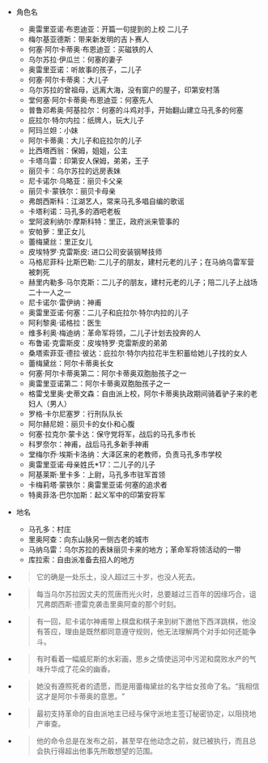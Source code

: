 - 角色名
  - 奥雷里亚诺·布恩迪亚：开篇一句提到的上校 二儿子
  - 梅尔基亚德斯：带来新发明的吉卜赛人
  - 何塞·阿尔卡蒂奥·布恩迪亚：买磁铁的人
  - 乌尔苏拉·伊瓜兰：何塞的妻子
  - 奥雷里亚诺：听故事的孩子，二儿子
  - 何塞·阿尔卡蒂奥：大儿子
  - 乌尔苏拉的曾祖母，远离大海，没有窗户的屋子，印第安村落
  - 堂何塞·阿尔卡蒂奥·布恩迪亚：何塞先人
  - 普鲁邓希奥·阿基拉尔：何塞的斗鸡对手，开始翻山建立马孔多的何塞
  - 庇拉尔·特尔内拉：纸牌人，玩大儿子
  - 阿玛兰妲：小妹
  - 阿尔卡蒂奥：大儿子和庇拉尔的儿子
  - 比西塔西翁：保姆，姐姐，公主
  - 卡塔乌雷：印第安人保姆，弟弟，王子
  - 丽贝卡：乌尔苏拉的远房表妹
  - 尼卡诺尔·乌略亚：丽贝卡父亲
  - 丽贝卡·蒙铁尔：丽贝卡母亲
  - 弗朗西斯科：江湖艺人，常来马孔多唱自编的歌谣
  - 卡塔利诺：马孔多的酒吧老板
  - 堂阿波利纳尔·摩斯科特：里正，政府派来管事的
  - 安帕萝：里正女儿
  - 蕾梅黛丝：里正女儿
  - 皮埃特罗·克雷斯皮: 进口公司安装钢琴技师
  - 马格尼菲科·比斯巴勒: 二儿子的朋友，建村元老的儿子；在马纳乌雷军营被刺死
  - 赫里内勒多·马尔克斯：二儿子的朋友，建村元老的儿子；陪二儿子上战场二十一人之一
  - 尼卡诺尔·雷伊纳：神甫
  - 奥雷里亚诺·何塞：二儿子和庇拉尔·特尔内拉的儿子
  - 阿利黎奥·诺格拉：医生
  - 维多利奥·梅迪纳：革命军将领，二儿子计划去投奔的人
  - 布鲁诺·克雷斯皮：皮埃特罗·克雷斯皮的弟弟
  - 桑塔索菲亚·德拉·彼达：庇拉尔·特尔内拉花半生积蓄给她儿子找的女人
  - 蕾梅黛丝：阿尔卡蒂奥长女
  - 何塞·阿尔卡蒂奥第二：阿尔卡蒂奥双胞胎孩子之一
  - 奥雷里亚诺第二：阿尔卡蒂奥双胞胎孩子之一
  - 格雷戈里奥·史蒂文森：自由派上校，阿尔卡蒂奥执政期间骑着驴子来的老妇人（男人）
  - 罗格·卡尔尼塞罗：行刑队队长
  - 阿尔赫尼妲：丽贝卡的女仆和心腹
  - 何塞·拉克尔·蒙卡达：保守党将军，战后的马孔多市长
  - 科罗奈尔：神甫，战后马孔多新手神甫
  - 堂梅尔乔·埃斯卡洛纳：大泽区来的老教师，负责马孔多市学校
  - 奥雷里亚诺·母亲姓氏*17：二儿子的儿子
  - 阿基莱斯·里卡多：上尉，马孔多市驻军首领
  - 卡梅莉塔·蒙铁尔：奥雷里亚诺·何塞的追求者
  - 特奥菲洛·巴尔加斯：起义军中的印第安将军

- 地名
  - 马孔多：村庄
  - 里奥阿查：向东山脉另一侧古老的城市
  - 马纳乌雷：乌尔苏拉的表妹丽贝卡来的地方；革命军将领活动的一带
  - 库拉索：自由派准备去招人的地方

- > 它的确是一处乐土，没人超过三十岁，也没人死去。

- > 每当乌尔苏拉因丈夫的荒唐而光火时，总要越过三百年的因缘巧合，诅咒弗朗西斯·德雷克袭击里奥阿查的那个时刻。

- > 有一回，尼卡诺尔神甫带上棋盘和棋子来到树下邀他下西洋跳棋，他没有答应，理由是既然都同意遵守规则，他无法理解两个对手如何还能争斗。

- > 有时看着一幅威尼斯的水彩画，思乡之情使运河中污泥和腐败水产的气味升华成了花朵的幽香。

- > 她没有遵照死者的遗愿，而是用蕾梅黛丝的名字给女孩命了名。​“我相信这才是阿尔卡蒂奥的意思。​”

- > 最初支持革命的自由派地主已经与保守派地主签订秘密协定，以阻挠地产审查。

- > 他的命令总是在发布之前，甚至早在他动念之前，就已被执行，而且总会执行得超出他事先所敢想望的范围。